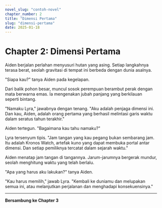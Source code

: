 ```yaml
---
novel_slug: "contoh-novel"
chapter_number: 2
title: "Dimensi Pertama"
slug: "dimensi-pertama"
date: 2025-01-18
---
```


# Chapter 2: Dimensi Pertama

<BookmarkButton novelSlug="contoh-novel" chapterSlug="2-dimensi-pertama" />

Aiden berjalan perlahan menyusuri hutan yang asing. Setiap langkahnya terasa berat, seolah gravitasi di tempat ini berbeda dengan dunia asalnya.

"Siapa kau?" tanya Aiden pada kegelapan.

Dari balik pohon besar, muncul sosok perempuan berambut perak dengan mata berwarna emas. Ia mengenakan jubah panjang yang berkilauan seperti bintang.

"Namaku Lyra," jawabnya dengan tenang. "Aku adalah penjaga dimensi ini. Dan kau, Aiden, adalah orang pertama yang berhasil melintasi garis waktu dalam seratus tahun terakhir."

Aiden tertegun. "Bagaimana kau tahu namaku?"

Lyra tersenyum tipis. "Jam tangan yang kau pegang bukan sembarang jam. Itu adalah Kronos Watch, artefak kuno yang dapat membuka portal antar dimensi. Dan setiap pemiliknya tercatat dalam sejarah waktu."

Aiden menatap jam tangan di tangannya. Jarum-jarumnya bergerak mundur, seolah menghitung waktu yang telah berlalu.

"Apa yang harus aku lakukan?" tanya Aiden.

"Kau harus memilih," jawab Lyra. "Kembali ke duniamu dan melupakan semua ini, atau melanjutkan perjalanan dan menghadapi konsekuensinya."

---

**Bersambung ke Chapter 3**

